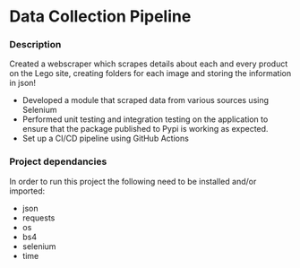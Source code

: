 # Data Collection Pipeline
### Description
Created a webscraper which scrapes details about each and every product on the Lego site, creating folders for each image and storing the information in json!
<br>
- Developed a module that scraped data from various sources using Selenium <br>
- Performed unit testing and integration testing on the application to ensure that the package published to Pypi is working as expected.<br>
- Set up a CI/CD pipeline using GitHub Actions<br>

### Project dependancies
In order to run this project the following need to be installed and/or imported:

- json
- requests
- os
- bs4
- selenium
- time

